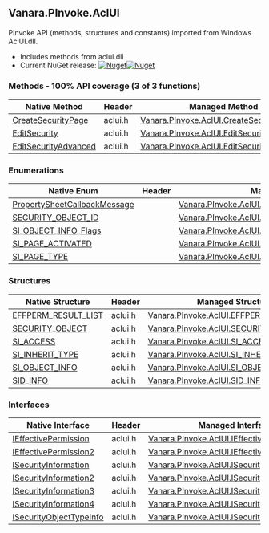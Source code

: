 ## Vanara.PInvoke.AclUI  
PInvoke API (methods, structures and constants) imported from Windows AclUI.dll.

- Includes methods from aclui.dll  
- Current NuGet release: [![Nuget](https://img.shields.io/nuget/v/Vanara.PInvoke.AclUI?logo=nuget&style=flat-square)![Nuget](https://img.shields.io/nuget/dt/Vanara.PInvoke.AclUI?label=%20&style=flat-square)](https://www.nuget.org/packages/Vanara.PInvoke.AclUI)  
### Methods - 100% API coverage (3 of 3 functions)  
Native Method | Header | Managed Method  
--- | --- | ---  
[CreateSecurityPage](https://www.google.com/search?num=5&q=CreateSecurityPage+site%3Alearn.microsoft.com) | aclui.h | [Vanara.PInvoke.AclUI.CreateSecurityPage](https://github.com/dahall/Vanara/search?l=C%23&q=CreateSecurityPage)  
[EditSecurity](https://www.google.com/search?num=5&q=EditSecurity+site%3Alearn.microsoft.com) | aclui.h | [Vanara.PInvoke.AclUI.EditSecurity](https://github.com/dahall/Vanara/search?l=C%23&q=EditSecurity)  
[EditSecurityAdvanced](https://www.google.com/search?num=5&q=EditSecurityAdvanced+site%3Alearn.microsoft.com) | aclui.h | [Vanara.PInvoke.AclUI.EditSecurityAdvanced](https://github.com/dahall/Vanara/search?l=C%23&q=EditSecurityAdvanced)  
### Enumerations  
Native Enum | Header | Managed Enum  
--- | --- | ---  
[PropertySheetCallbackMessage](https://www.google.com/search?num=5&q=PropertySheetCallbackMessage+site%3Alearn.microsoft.com) |  | [Vanara.PInvoke.AclUI.PropertySheetCallbackMessage](https://github.com/dahall/Vanara/search?l=C%23&q=PropertySheetCallbackMessage)  
[SECURITY_OBJECT_ID](https://www.google.com/search?num=5&q=SECURITY_OBJECT_ID+site%3Alearn.microsoft.com) |  | [Vanara.PInvoke.AclUI.SECURITY_OBJECT_ID](https://github.com/dahall/Vanara/search?l=C%23&q=SECURITY_OBJECT_ID)  
[SI_OBJECT_INFO_Flags](https://www.google.com/search?num=5&q=SI_OBJECT_INFO_Flags+site%3Alearn.microsoft.com) |  | [Vanara.PInvoke.AclUI.SI_OBJECT_INFO_Flags](https://github.com/dahall/Vanara/search?l=C%23&q=SI_OBJECT_INFO_Flags)  
[SI_PAGE_ACTIVATED](https://www.google.com/search?num=5&q=SI_PAGE_ACTIVATED+site%3Alearn.microsoft.com) |  | [Vanara.PInvoke.AclUI.SI_PAGE_ACTIVATED](https://github.com/dahall/Vanara/search?l=C%23&q=SI_PAGE_ACTIVATED)  
[SI_PAGE_TYPE](https://www.google.com/search?num=5&q=SI_PAGE_TYPE+site%3Alearn.microsoft.com) |  | [Vanara.PInvoke.AclUI.SI_PAGE_TYPE](https://github.com/dahall/Vanara/search?l=C%23&q=SI_PAGE_TYPE)  
### Structures  
Native Structure | Header | Managed Structure  
--- | --- | ---  
[EFFPERM_RESULT_LIST](https://www.google.com/search?num=5&q=EFFPERM_RESULT_LIST+site%3Alearn.microsoft.com) | aclui.h | [Vanara.PInvoke.AclUI.EFFPERM_RESULT_LIST](https://github.com/dahall/Vanara/search?l=C%23&q=EFFPERM_RESULT_LIST)  
[SECURITY_OBJECT](https://www.google.com/search?num=5&q=SECURITY_OBJECT+site%3Alearn.microsoft.com) | aclui.h | [Vanara.PInvoke.AclUI.SECURITY_OBJECT](https://github.com/dahall/Vanara/search?l=C%23&q=SECURITY_OBJECT)  
[SI_ACCESS](https://www.google.com/search?num=5&q=SI_ACCESS+site%3Alearn.microsoft.com) | aclui.h | [Vanara.PInvoke.AclUI.SI_ACCESS](https://github.com/dahall/Vanara/search?l=C%23&q=SI_ACCESS)  
[SI_INHERIT_TYPE](https://www.google.com/search?num=5&q=SI_INHERIT_TYPE+site%3Alearn.microsoft.com) | aclui.h | [Vanara.PInvoke.AclUI.SI_INHERIT_TYPE](https://github.com/dahall/Vanara/search?l=C%23&q=SI_INHERIT_TYPE)  
[SI_OBJECT_INFO](https://www.google.com/search?num=5&q=SI_OBJECT_INFO+site%3Alearn.microsoft.com) | aclui.h | [Vanara.PInvoke.AclUI.SI_OBJECT_INFO](https://github.com/dahall/Vanara/search?l=C%23&q=SI_OBJECT_INFO)  
[SID_INFO](https://www.google.com/search?num=5&q=SID_INFO+site%3Alearn.microsoft.com) | aclui.h | [Vanara.PInvoke.AclUI.SID_INFO](https://github.com/dahall/Vanara/search?l=C%23&q=SID_INFO)  
### Interfaces  
Native Interface | Header | Managed Interface  
--- | --- | ---  
[IEffectivePermission](https://www.google.com/search?num=5&q=IEffectivePermission+site%3Alearn.microsoft.com) | aclui.h | [Vanara.PInvoke.AclUI.IEffectivePermission](https://github.com/dahall/Vanara/search?l=C%23&q=IEffectivePermission)  
[IEffectivePermission2](https://www.google.com/search?num=5&q=IEffectivePermission2+site%3Alearn.microsoft.com) | aclui.h | [Vanara.PInvoke.AclUI.IEffectivePermission2](https://github.com/dahall/Vanara/search?l=C%23&q=IEffectivePermission2)  
[ISecurityInformation](https://www.google.com/search?num=5&q=ISecurityInformation+site%3Alearn.microsoft.com) | aclui.h | [Vanara.PInvoke.AclUI.ISecurityInformation](https://github.com/dahall/Vanara/search?l=C%23&q=ISecurityInformation)  
[ISecurityInformation2](https://www.google.com/search?num=5&q=ISecurityInformation2+site%3Alearn.microsoft.com) | aclui.h | [Vanara.PInvoke.AclUI.ISecurityInformation2](https://github.com/dahall/Vanara/search?l=C%23&q=ISecurityInformation2)  
[ISecurityInformation3](https://www.google.com/search?num=5&q=ISecurityInformation3+site%3Alearn.microsoft.com) | aclui.h | [Vanara.PInvoke.AclUI.ISecurityInformation3](https://github.com/dahall/Vanara/search?l=C%23&q=ISecurityInformation3)  
[ISecurityInformation4](https://www.google.com/search?num=5&q=ISecurityInformation4+site%3Alearn.microsoft.com) | aclui.h | [Vanara.PInvoke.AclUI.ISecurityInformation4](https://github.com/dahall/Vanara/search?l=C%23&q=ISecurityInformation4)  
[ISecurityObjectTypeInfo](https://www.google.com/search?num=5&q=ISecurityObjectTypeInfo+site%3Alearn.microsoft.com) | aclui.h | [Vanara.PInvoke.AclUI.ISecurityObjectTypeInfo](https://github.com/dahall/Vanara/search?l=C%23&q=ISecurityObjectTypeInfo)  
